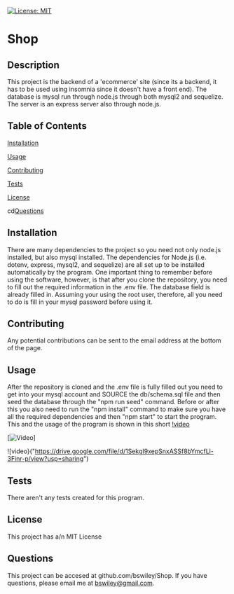 [![License: MIT](https://img.shields.io/badge/License-MIT-yellow.svg)](https://opensource.org/licenses/MIT)



# Shop

## Description
This project is the backend of a 'ecommerce' site (since its a backend, it has to be used using insomnia since it doesn't have a front end).  The database is mysql run through node.js through both mysql2 and sequelize.  The server is an express server also through node.js.


## Table of Contents

[Installation](#Installation)

[Usage](#Usage)

[Contributing](#Contributing)

[Tests](#Tests)

[License](#License)

cd[Questions](#Questions)

## Installation
There are many dependencies to the project so you need not only node.js installed, but also mysql installed.  The dependencies for Node.js (i.e. dotenv, express, mysql2, and sequelize) are all set up to be installed automatically by the program.  One important thing to remember before using the software, however, is that after you clone the repository, you need to fill out the required information in the .env file.  The database field is already filled in.  Assuming your using the root user, therefore, all you need to do is fill in your mysql password before using it. 

## Contributing
Any  potential contributions can be sent to the email address at the bottom of the page.

## Usage
After the repository is cloned and the .env file is fully filled out you need to get into your mysql account and SOURCE the db/schema.sql file and then seed the database through  the "npm run seed" command.  Before or after this you also need to run the "npm install" command to make sure you have all the required dependencies and then "npm start" to start the program.  This and the usage of the program is shown in this short [!video]("https://drive.google.com/file/d/1SekgI9xepSnxASSf8bYmcfLl-3Finr-p/view?usp=sharing")

[![Video]("https://drive.google.com/file/d/1SekgI9xepSnxASSf8bYmcfLl-3Finr-p/view?usp=sharing")]

![video}("https://drive.google.com/file/d/1SekgI9xepSnxASSf8bYmcfLl-3Finr-p/view?usp=sharing")

## Tests
There aren't any tests created for this program.

## License
This project has a/n MIT License

## Questions
This project can be accesed at github.com/bswiley/Shop.  If you have questions, please email me at bswiley@gmail.com.
